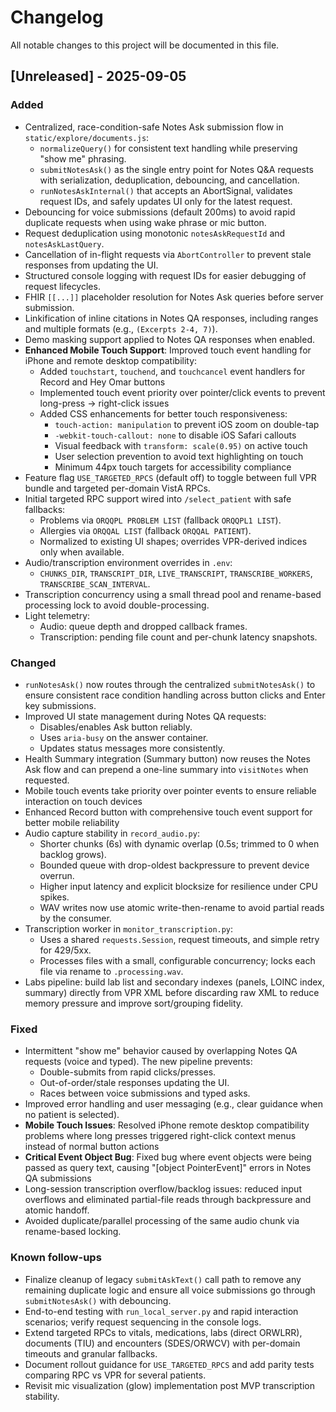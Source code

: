 # Changelog

All notable changes to this project will be documented in this file.

## [Unreleased] - 2025-09-05

### Added
- Centralized, race-condition-safe Notes Ask submission flow in `static/explore/documents.js`:
  - `normalizeQuery()` for consistent text handling while preserving "show me" phrasing.
  - `submitNotesAsk()` as the single entry point for Notes Q&A requests with serialization, deduplication, debouncing, and cancellation.
  - `runNotesAskInternal()` that accepts an AbortSignal, validates request IDs, and safely updates UI only for the latest request.
- Debouncing for voice submissions (default 200ms) to avoid rapid duplicate requests when using wake phrase or mic button.
- Request deduplication using monotonic `notesAskRequestId` and `notesAskLastQuery`.
- Cancellation of in-flight requests via `AbortController` to prevent stale responses from updating the UI.
- Structured console logging with request IDs for easier debugging of request lifecycles.
- FHIR `[[...]]` placeholder resolution for Notes Ask queries before server submission.
- Linkification of inline citations in Notes QA responses, including ranges and multiple formats (e.g., `(Excerpts 2-4, 7)`).
- Demo masking support applied to Notes QA responses when enabled.
- **Enhanced Mobile Touch Support**: Improved touch event handling for iPhone and remote desktop compatibility:
  - Added `touchstart`, `touchend`, and `touchcancel` event handlers for Record and Hey Omar buttons
  - Implemented touch event priority over pointer/click events to prevent long-press → right-click issues
  - Added CSS enhancements for better touch responsiveness:
    - `touch-action: manipulation` to prevent iOS zoom on double-tap
    - `-webkit-touch-callout: none` to disable iOS Safari callouts
    - Visual feedback with `transform: scale(0.95)` on active touch
    - User selection prevention to avoid text highlighting on touch
    - Minimum 44px touch targets for accessibility compliance
- Feature flag `USE_TARGETED_RPCS` (default off) to toggle between full VPR bundle and targeted per-domain VistA RPCs.
- Initial targeted RPC support wired into `/select_patient` with safe fallbacks:
  - Problems via `ORQQPL PROBLEM LIST` (fallback `ORQQPL1 LIST`).
  - Allergies via `ORQQAL LIST` (fallback `ORQQAL PATIENT`).
  - Normalized to existing UI shapes; overrides VPR-derived indices only when available.
- Audio/transcription environment overrides in `.env`:
  - `CHUNKS_DIR`, `TRANSCRIPT_DIR`, `LIVE_TRANSCRIPT`, `TRANSCRIBE_WORKERS`, `TRANSCRIBE_SCAN_INTERVAL`.
- Transcription concurrency using a small thread pool and rename-based processing lock to avoid double-processing.
- Light telemetry:
  - Audio: queue depth and dropped callback frames.
  - Transcription: pending file count and per-chunk latency snapshots.

### Changed
- `runNotesAsk()` now routes through the centralized `submitNotesAsk()` to ensure consistent race condition handling across button clicks and Enter key submissions.
- Improved UI state management during Notes QA requests:
  - Disables/enables Ask button reliably.
  - Uses `aria-busy` on the answer container.
  - Updates status messages more consistently.
- Health Summary integration (Summary button) now reuses the Notes Ask flow and can prepend a one-line summary into `visitNotes` when requested.
- Mobile touch events take priority over pointer events to ensure reliable interaction on touch devices
- Enhanced Record button with comprehensive touch event support for better mobile reliability
- Audio capture stability in `record_audio.py`:
  - Shorter chunks (6s) with dynamic overlap (0.5s; trimmed to 0 when backlog grows).
  - Bounded queue with drop-oldest backpressure to prevent device overrun.
  - Higher input latency and explicit blocksize for resilience under CPU spikes.
  - WAV writes now use atomic write-then-rename to avoid partial reads by the consumer.
- Transcription worker in `monitor_transcription.py`:
  - Uses a shared `requests.Session`, request timeouts, and simple retry for 429/5xx.
  - Processes files with a small, configurable concurrency; locks each file via rename to `.processing.wav`.
- Labs pipeline: build lab list and secondary indexes (panels, LOINC index, summary) directly from VPR XML before discarding raw XML to reduce memory pressure and improve sort/grouping fidelity.

### Fixed
- Intermittent "show me" behavior caused by overlapping Notes QA requests (voice and typed). The new pipeline prevents:
  - Double-submits from rapid clicks/presses.
  - Out-of-order/stale responses updating the UI.
  - Races between voice submissions and typed asks.
- Improved error handling and user messaging (e.g., clear guidance when no patient is selected).
- **Mobile Touch Issues**: Resolved iPhone remote desktop compatibility problems where long presses triggered right-click context menus instead of normal button actions
- **Critical Event Object Bug**: Fixed bug where event objects were being passed as query text, causing "[object PointerEvent]" errors in Notes QA submissions
- Long-session transcription overflow/backlog issues: reduced input overflows and eliminated partial-file reads through backpressure and atomic handoff.
- Avoided duplicate/parallel processing of the same audio chunk via rename-based locking.

### Known follow-ups
- Finalize cleanup of legacy `submitAskText()` call path to remove any remaining duplicate logic and ensure all voice submissions go through `submitNotesAsk()` with debouncing.
- End-to-end testing with `run_local_server.py` and rapid interaction scenarios; verify request sequencing in the console logs.
- Extend targeted RPCs to vitals, medications, labs (direct ORWLRR), documents (TIU) and encounters (SDES/ORWCV) with per-domain timeouts and granular fallbacks.
- Document rollout guidance for `USE_TARGETED_RPCS` and add parity tests comparing RPC vs VPR for several patients.
- Revisit mic visualization (glow) implementation post MVP transcription stability.
